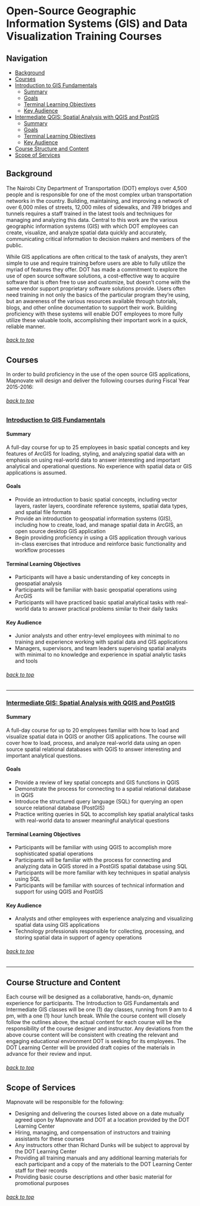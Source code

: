 <a id="top"></a>
# Open-Source Geographic Information Systems (GIS) and Data Visualization Training Courses

## Navigation
+ [Background](#background)
+ [Courses](#courses)
+ [Introduction to GIS Fundamentals](#intro-gis)
	+ [Summary](#intro-sum)
	+ [Goals](#intro-goals)
	+ [Terminal Learning Objectives](#intro-tlo)
	+ [Key Audience](#intro-aud)
+ [Intermediate QGIS: Spatial Analysis with QGIS and PostGIS](#intermediate-qgis)
	+ [Summary](#intermediate-sum)
	+ [Goals](#intermediate-goals)
	+ [Terminal Learning Objectives](#intermediate-tlo)
	+ [Key Audience](#intermediate-aud)
+ [Course Structure and Content](#course-struct)
+ [Scope of Services](#scope-services)

<a id="background"></a>
## Background
The Nairobi City Department of Transportation (DOT) employs over 4,500 people and is responsible for one of the most complex urban transportation networks in the country. Building, maintaining, and improving a network of over 6,000 miles of streets, 12,000 miles of sidewalks, and 789 bridges and tunnels requires a staff trained in the latest tools and techniques for managing and analyzing this data. Central to this work are the various geographic information systems (GIS) with which DOT employees can create, visualize, and analyze spatial data quickly and accurately, communicating critical information to decision makers and members of the public.

While GIS applications are often critical to the task of analysts, they aren’t simple to use and require training before users are able to fully utilize the myriad of features they offer. DOT has made a commitment to explore the use of open source software solutions, a cost-effective way to acquire software that is often free to use and customize, but doesn’t come with the same vendor support proprietary software solutions provide. Users often need training in not only the basics of the particular program they’re using, but an awareness of the various resources available through tutorials, blogs, and other online documentation to support their work. Building proficiency with these systems will enable DOT employees to more fully utilize these valuable tools, accomplishing their important work in a quick, reliable manner. 

###### [back to top](#top)

<a id="courses"></a>
## Courses
In order to build proficiency in the use of the open source GIS applications, Mapnovate will design and deliver the following courses during Fiscal Year 2015-2016:

###### [back to top](#top)

<a id="intro-gis"></a>
### [Introduction to GIS Fundamentals](http://bit.ly/dot_intro_gis2)

<a id="intro-sum"></a>
#### Summary
A full-day course for up to 25 employees in basic spatial concepts and key features of ArcGIS for loading, styling, and analyzing spatial data with an emphasis on using real-world data to answer interesting and important analytical and operational questions. No experience with spatial data or GIS applications is assumed.

<a id="intro-goals"></a>
#### Goals
+ Provide an introduction to basic spatial concepts, including vector layers, raster layers, coordinate reference systems, spatial data types, and spatial file formats
+ Provide an introduction to geospatial information systems (GIS), including how to create, load, and manage spatial data in ArcGIS, an open source desktop GIS application
+ Begin providing proficiency in using a GIS application through various in-class exercises that introduce and reinforce basic functionality and workflow processes

<a id="intro-tlo"></a>
#### Terminal Learning Objectives
+ Participants will have a basic understanding of key concepts in geospatial analysis
+ Participants will be familiar with basic geospatial operations using ArcGIS
+ Participants will have practiced basic spatial analytical tasks with real-world data to answer practical problems similar to their daily tasks

<a id="intro-aud"></a>
#### Key Audience
+ Junior analysts and other entry-level employees with minimal to no training and experience working with spatial data and GIS applications
+ Managers, supervisors, and team leaders supervising spatial analysts with minimal to no knowledge and experience in spatial analytic tasks and tools

###### [back to top](#top)

- - - 

<a id="intermediate-qgis"></a>
### [Intermediate GIS: Spatial Analysis with QGIS and PostGIS](http://bit.ly/dot_intermediate_gis2)

<a id="intermediate-sum"></a>
#### Summary
A full-day course for up to 20 employees familiar with how to load and visualize spatial data in QGIS or another GIS applications. The course will cover how to load, process, and analyze real-world data using an open source spatial relational databases with QGIS to answer interesting and important analytical questions.

<a id="intermediate-goals"></a>
#### Goals
+ Provide a review of key spatial concepts and GIS functions in QGIS
+ Demonstrate the process for connecting to a spatial relational database in QGIS
+ Introduce the structured query language (SQL) for querying an open source relational database (PostGIS)
+ Practice writing queries in SQL to accomplish key spatial analytical tasks with real-world data to answer meaningful analytical questions

<a id="intermediate-tlo"></a>
#### Terminal Learning Objectives
+ Participants will be familiar with using QGIS to accomplish more sophisticated spatial operations
+ Participants will be familiar with the process for connecting and analyzing data in QGIS stored in a PostGIS spatial database using SQL
+ Participants will be more familiar with key techniques in spatial analysis using SQL
+ Participants will be familiar with sources of technical information and support for using QGIS and PostGIS

<a id="intermediate-aud"></a>
#### Key Audience
+ Analysts and other employees with experience analyzing and visualizing spatial data using GIS applications
+ Technology professionals responsible for collecting, processing, and storing spatial data in support of agency operations

###### [back to top](#top)

- - - 

<a id="course-struct"></a>
## Course Structure and Content
Each course will be designed as a collaborative, hands-on, dynamic experience for participants. The Introduction to GIS Fundamentals and Intermediate GIS classes will be one (1) day classes, running from 9 am to 4 pm, with a one (1) hour lunch break. While the course content will closely follow the outlines above, the actual content for each course will be the responsibility of the course designer and instructor. Any deviations from the above course content will be consistent with creating the relevant and engaging educational environment DOT is seeking for its employees. The DOT Learning Center will be provided draft copies of the materials in advance for their review and input.

###### [back to top](#top)

<a id="scope-services"></a>
## Scope of Services
Mapnovate will be responsible for the following:

+ Designing and delivering the courses listed above on a date mutually agreed upon by Mapnovate and DOT at a location provided by the DOT Learning Center
+ Hiring, managing, and compensation of instructors and training assistants for these courses
+ Any instructors other than Richard Dunks will be subject to approval by the DOT Learning Center
+ Providing all training manuals and any additional learning materials for each participant and a copy of the materials to the DOT Learning Center staff for their records
+ Providing basic course descriptions and other basic material for promotional purposes

###### [back to top](#top)